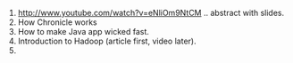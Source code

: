 1. http://www.youtube.com/watch?v=eNliOm9NtCM .. abstract with slides.
2. How Chronicle works
3. How to make Java app wicked fast.
4. Introduction to Hadoop (article first, video later).
5. 
